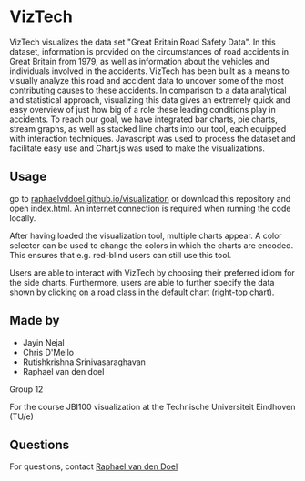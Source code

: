 # VizTech
VizTech visualizes the data set "Great Britain Road Safety Data". In this dataset, information is provided on the circumstances of road accidents in Great Britain from 1979, as well as information about the vehicles and individuals involved in the accidents. VizTech has been built as a means to visually analyze this road and accident data to uncover some of the most contributing causes to these accidents. In comparison to a data analytical and statistical approach, visualizing this data gives an extremely quick and easy overview of just how big of a role these leading conditions play in accidents. To reach our goal, we have integrated bar charts, pie charts, stream graphs, as well as stacked line charts into our tool, each equipped with interaction techniques. Javascript was used to process the dataset and facilitate easy use and Chart.js was used to make the visualizations.
## Usage
go to [raphaelvddoel.github.io/visualization](https://raphaelvddoel.github.io/visualization) or download this repository and open index.html. An internet connection is required when running the code locally.

After having loaded the visualization tool, multiple charts appear. A color selector can be used to change the colors in which the charts are encoded. This ensures that e.g. red-blind users can still use this tool.

Users are able to interact with VizTech by choosing their preferred idiom for the side charts. Furthermore, users are able to further specify the data shown by clicking on a road class in the default chart (right-top chart).
## Made by
- Jayin Nejal
- Chris D'Mello
- Rutishkrishna Srinivasaraghavan
- Raphael van den doel

Group 12

For the course JBI100 visualization at the Technische Universiteit Eindhoven (TU/e)

## Questions
For questions, contact [Raphael van den Doel](mailto:r.a.v.d.doel@student.tue.nl)